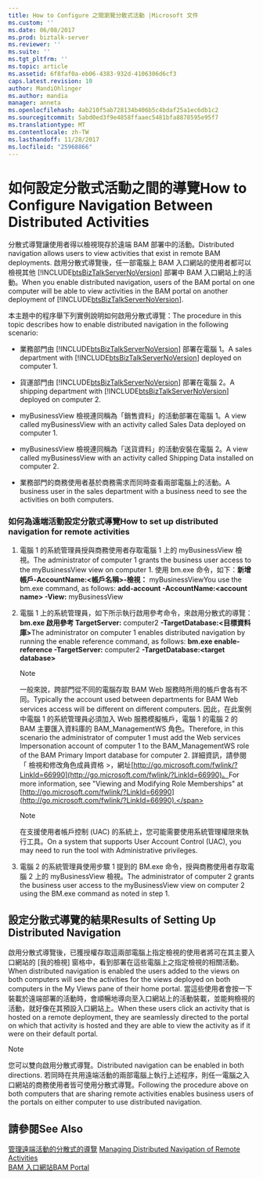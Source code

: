 ```yaml
---
title: How to Configure 之間瀏覽分散式活動 |Microsoft 文件
ms.custom: ''
ms.date: 06/08/2017
ms.prod: biztalk-server
ms.reviewer: ''
ms.suite: ''
ms.tgt_pltfrm: ''
ms.topic: article
ms.assetid: 6f8faf0a-eb06-4383-932d-4106306d6cf3
caps.latest.revision: 10
author: MandiOhlinger
ms.author: mandia
manager: anneta
ms.openlocfilehash: 4ab210f5ab728134b406b5c4bdaf25a1ec6db1c2
ms.sourcegitcommit: 5abd0ed3f9e4858ffaaec5481bfa8878595e95f7
ms.translationtype: MT
ms.contentlocale: zh-TW
ms.lasthandoff: 11/28/2017
ms.locfileid: "25968866"
---
```

# <a name="how-to-configure-navigation-between-distributed-activities"></a><span data-ttu-id="7407c-102">如何設定分散式活動之間的導覽</span><span class="sxs-lookup"><span data-stu-id="7407c-102">How to Configure Navigation Between Distributed Activities</span></span>
<span data-ttu-id="7407c-103">分散式導覽讓使用者得以檢視現存於遠端 BAM 部署中的活動。</span><span class="sxs-lookup"><span data-stu-id="7407c-103">Distributed navigation allows users to view activities that exist in remote BAM deployments.</span></span> <span data-ttu-id="7407c-104">啟用分散式導覽後，任一部電腦上 BAM 入口網站的使用者都可以檢視其他 [!INCLUDE[btsBizTalkServerNoVersion](../includes/btsbiztalkservernoversion-md.md)] 部署中 BAM 入口網站上的活動。</span><span class="sxs-lookup"><span data-stu-id="7407c-104">When you enable distributed navigation, users of the BAM portal on one computer will be able to view activities in the BAM portal on another deployment of [!INCLUDE[btsBizTalkServerNoVersion](../includes/btsbiztalkservernoversion-md.md)].</span></span>  
  
 <span data-ttu-id="7407c-105">本主題中的程序舉下列實例說明如何啟用分散式導覽：</span><span class="sxs-lookup"><span data-stu-id="7407c-105">The procedure in this topic describes how to enable distributed navigation in the following scenario:</span></span>  
  
-   <span data-ttu-id="7407c-106">業務部門由 [!INCLUDE[btsBizTalkServerNoVersion](../includes/btsbiztalkservernoversion-md.md)] 部署在電腦 1。</span><span class="sxs-lookup"><span data-stu-id="7407c-106">A sales department with [!INCLUDE[btsBizTalkServerNoVersion](../includes/btsbiztalkservernoversion-md.md)] deployed on computer 1.</span></span>  
  
-   <span data-ttu-id="7407c-107">貨運部門由 [!INCLUDE[btsBizTalkServerNoVersion](../includes/btsbiztalkservernoversion-md.md)] 部署在電腦 2。</span><span class="sxs-lookup"><span data-stu-id="7407c-107">A shipping department with [!INCLUDE[btsBizTalkServerNoVersion](../includes/btsbiztalkservernoversion-md.md)] deployed on computer 2.</span></span>  
  
-   <span data-ttu-id="7407c-108">myBusinessView 檢視連同稱為「銷售資料」的活動部署在電腦 1。</span><span class="sxs-lookup"><span data-stu-id="7407c-108">A view called myBusinessView with an activity called Sales Data deployed on computer 1.</span></span>  
  
-   <span data-ttu-id="7407c-109">myBusinessView 檢視連同稱為「送貨資料」的活動安裝在電腦 2。</span><span class="sxs-lookup"><span data-stu-id="7407c-109">A view called myBusinessView with an activity called Shipping Data installed on computer 2.</span></span>  
  
-   <span data-ttu-id="7407c-110">業務部門的商務使用者基於商務需求而同時查看兩部電腦上的活動。</span><span class="sxs-lookup"><span data-stu-id="7407c-110">A business user in the sales department with a business need to see the activities on both computers.</span></span>  
  
### <a name="how-to-set-up-distributed-navigation-for-remote-activities"></a><span data-ttu-id="7407c-111">如何為遠端活動設定分散式導覽</span><span class="sxs-lookup"><span data-stu-id="7407c-111">How to set up distributed navigation for remote activities</span></span>  
  
1.  <span data-ttu-id="7407c-112">電腦 1 的系統管理員授與商務使用者存取電腦 1 上的 myBusinessView 檢視。</span><span class="sxs-lookup"><span data-stu-id="7407c-112">The administrator of computer 1 grants the business user access to the myBusinessView view on computer 1.</span></span> <span data-ttu-id="7407c-113">使用 bm.exe 命令，如下：**新增帳戶-AccountName:\<帳戶名稱\>-檢視：** myBusinessView</span><span class="sxs-lookup"><span data-stu-id="7407c-113">You use the bm.exe command, as follows: **add-account -AccountName:\<account name\> -View:** myBusinessView</span></span>  
  
2.  <span data-ttu-id="7407c-114">電腦 1 上的系統管理員，如下所示執行啟用參考命令，來啟用分散式的導覽： **bm.exe 啟用參考 TargetServer:** computer2 **-TargetDatabase:\<目標資料庫\>**</span><span class="sxs-lookup"><span data-stu-id="7407c-114">The administrator on computer 1 enables distributed navigation by running the enable reference command, as follows: **bm.exe enable-reference -TargetServer:** computer2 **-TargetDatabase:\<target database\>**</span></span>  
  
    > [!NOTE]
    >  <span data-ttu-id="7407c-115">一般來說，跨部門從不同的電腦存取 BAM Web 服務時所用的帳戶會各有不同。</span><span class="sxs-lookup"><span data-stu-id="7407c-115">Typically the account used between departments for BAM Web services access will be different on different computers.</span></span> <span data-ttu-id="7407c-116">因此，在此案例中電腦 1 的系統管理員必須加入 Web 服務模擬帳戶，電腦 1 的電腦 2 的 BAM 主要匯入資料庫的 BAM_ManagementWS 角色。</span><span class="sxs-lookup"><span data-stu-id="7407c-116">Therefore, in this scenario the administrator of computer 1 must add the Web services Impersonation account of computer 1 to the BAM_ManagementWS role of the BAM Primary Import database for computer 2.</span></span> <span data-ttu-id="7407c-117">詳細資訊，請參閱 「 檢視和修改角色成員資格 >，網址[http://go.microsoft.com/fwlink/?LinkId=66990](http://go.microsoft.com/fwlink/?LinkId=66990)。</span><span class="sxs-lookup"><span data-stu-id="7407c-117">For more information, see "Viewing and Modifying Role Memberships" at [http://go.microsoft.com/fwlink/?LinkId=66990](http://go.microsoft.com/fwlink/?LinkId=66990).</span></span>  
  
    > [!NOTE]
    >  <span data-ttu-id="7407c-118">在支援使用者帳戶控制 (UAC) 的系統上，您可能需要使用系統管理權限來執行工具。</span><span class="sxs-lookup"><span data-stu-id="7407c-118">On a system that supports User Account Control (UAC), you may need to run the tool with Administrative privileges.</span></span>  
  
3.  <span data-ttu-id="7407c-119">電腦 2 的系統管理員使用步驟 1 提到的 BM.exe 命令，授與商務使用者存取電腦 2 上的 myBusinessView 檢視。</span><span class="sxs-lookup"><span data-stu-id="7407c-119">The administrator of computer 2 grants the business user access to the myBusinessView view on computer 2 using the BM.exe command as noted in step 1.</span></span>  
  
## <a name="results-of-setting-up-distributed-navigation"></a><span data-ttu-id="7407c-120">設定分散式導覽的結果</span><span class="sxs-lookup"><span data-stu-id="7407c-120">Results of Setting Up Distributed Navigation</span></span>  
 <span data-ttu-id="7407c-121">啟用分散式導覽後，已獲授權存取這兩部電腦上指定檢視的使用者將可在其主要入口網站的 [我的檢視] 窗格中，看到部署在這些電腦上之指定檢視的相關活動。</span><span class="sxs-lookup"><span data-stu-id="7407c-121">When distributed navigation is enabled the users added to the views on both computers will see the activities for the views deployed on both computers in the My Views pane of their home portal.</span></span> <span data-ttu-id="7407c-122">當這些使用者會按一下裝載於遠端部署的活動時，會順暢地導向至入口網站上的活動裝載，並能夠檢視的活動，就好像在其預設入口網站上。</span><span class="sxs-lookup"><span data-stu-id="7407c-122">When these users click an activity that is hosted on a remote deployment, they are seamlessly directed to the portal on which that activity is hosted and they are able to view the activity as if it were on their default portal.</span></span>  
  
> [!NOTE]
>  <span data-ttu-id="7407c-123">您可以雙向啟用分散式導覽。</span><span class="sxs-lookup"><span data-stu-id="7407c-123">Distributed navigation can be enabled in both directions.</span></span> <span data-ttu-id="7407c-124">若同時在共用遠端活動的兩部電腦上執行上述程序，則任一電腦之入口網站的商務使用者皆可使用分散式導覽。</span><span class="sxs-lookup"><span data-stu-id="7407c-124">Following the procedure above on both computers that are sharing remote activities enables business users of the portals on either computer to use distributed navigation.</span></span>  
  
## <a name="see-also"></a><span data-ttu-id="7407c-125">請參閱</span><span class="sxs-lookup"><span data-stu-id="7407c-125">See Also</span></span>  
 <span data-ttu-id="7407c-126">[管理遠端活動的分散式的導覽](../core/managing-distributed-navigation-of-remote-activities.md) </span><span class="sxs-lookup"><span data-stu-id="7407c-126">[Managing Distributed Navigation of Remote Activities](../core/managing-distributed-navigation-of-remote-activities.md) </span></span>  
 [<span data-ttu-id="7407c-127">BAM 入口網站</span><span class="sxs-lookup"><span data-stu-id="7407c-127">BAM Portal</span></span>](../core/bam-portal.md)